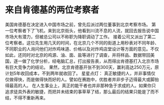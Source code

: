 # 来自肯德基的两位考察者
美国肯德基在决定进入中国市场之前，曾先后派过两位董事到北京考察市场。 
第一位考察者下了飞机，来到北京街头，他看到川流不息的人流，就回去报告说中国市场大有潜力，但被总公司以不称职为降职调动了工作。 
接着公司又派出了第二位考察者。这位先生用几天的时间，在北京几个不同的街道上用秒表对不同年龄、不同职业的人询问他们对炸鸡味道、价格以及对炸鸡店堂设计等方面的意见。不仅如此，还同时对北京的鸡源、油、面、盐等进行了调查，并将样品、数据带回美国，逐一做了化学分析，经电脑汇总，打出报告表，从而得出肯德基打入北京市场有巨大竞争力的结论。 
果然，北京肯德基开张不到300天，赢利高达250万元，原计划5年收回成本，不到两年就收回了。 
星星点灯： 
真正敏捷的人，并非事情仅仅做得快，而是做得快而好的人。譬如在赛跑中，优胜者并非步子迈得最大或脚抬得最高的人。 
在人生事业上，真正的能干者也并非那种急于求成的人。如果你只追求徒具外表的敏捷，而把并未结束的事草草了结，那么最后的结果只能是了而不结，不得不重新再来。
  
